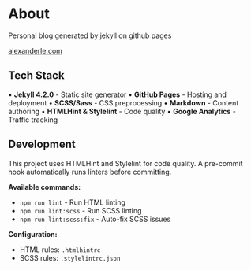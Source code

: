# About

Personal blog generated by jekyll on github pages

[alexanderle.com](https://alexanderle.com/)

## Tech Stack

• **Jekyll 4.2.0** - Static site generator
• **GitHub Pages** - Hosting and deployment
• **SCSS/Sass** - CSS preprocessing
• **Markdown** - Content authoring
• **HTMLHint & Stylelint** - Code quality
• **Google Analytics** - Traffic tracking

## Development

This project uses HTMLHint and Stylelint for code quality. A pre-commit hook automatically runs linters before committing.

**Available commands:**

- `npm run lint` - Run HTML linting
- `npm run lint:scss` - Run SCSS linting
- `npm run lint:scss:fix` - Auto-fix SCSS issues

**Configuration:**

- HTML rules: `.htmlhintrc`
- SCSS rules: `.stylelintrc.json`
